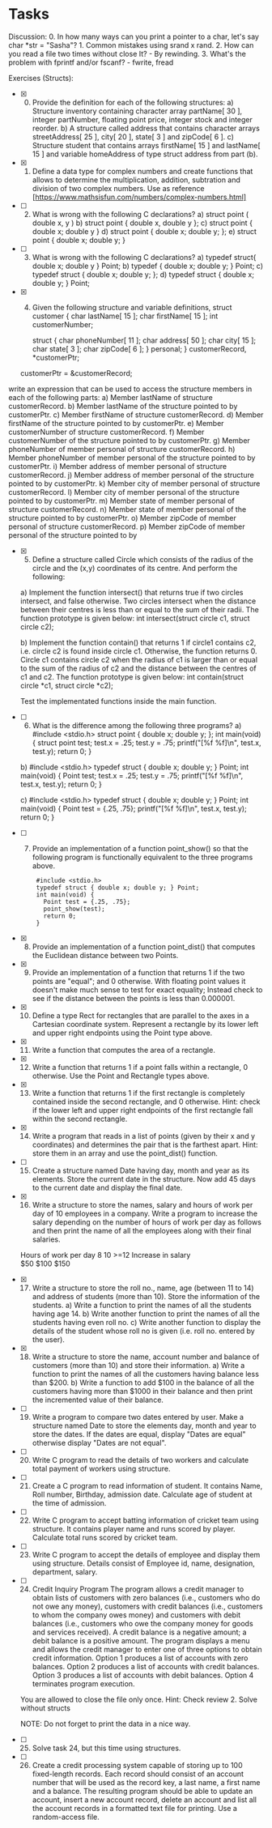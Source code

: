 # Tasks

Discussion:
    0. In how many ways can you print a pointer to a char, let's say char *str = "Sasha"?
    1. Common mistakes using srand x rand.
    2. How can you read a file two times without close It? - By rewinding.
    3. What's the problem with fprintf and/or fscanf? - fwrite, fread

Exercises (Structs):

- [x] 0. Provide the definition for each of the following structures:
    a) Structure inventory containing character array partName[ 30 ], integer partNumber,
    floating point price, integer stock and integer reorder.
    b) A structure called address that contains character arrays
    streetAddress[ 25 ], city[ 20 ], state[ 3 ] and zipCode[ 6 ].
    c) Structure student that contains arrays firstName[ 15 ] and
    lastName[ 15 ] and variable homeAddress of type struct address from part (b).

- [x] 1. Define a data type for complex numbers and create functions that allows to determine the multiplication, addition, subtration and division of two complex numbers.
Use as reference [https://www.mathsisfun.com/numbers/complex-numbers.html]

- [ ] 2. What is wrong with the following C declarations?
    a) struct point ( 
            double x, y 
        )
    b) struct point { 
            double x, 
            double y 
        };
    c) struct point {
            double x;
            double y 
        }
    d) struct point { 
            double x;
            double y;
        };
    e) struct point { 
            double x;
            double y;
        }

- [ ] 3. What is wrong with the following C declarations?
    a) typedef struct{
            double x;
            double y
        } Point;
    b) typedef {
            double x;
            double y;
        } Point;
    c) typedef struct {
            double x;
            double y;
        };
    d) typedef struct {
            double x;
            double y;
        } Point;

- [x] 4. Given the following structure and variable definitions,
    struct customer {
        char lastName[ 15 ];
        char firstName[ 15 ];
        int customerNumber;
        
        struct {
            char phoneNumber[ 11 ];
            char address[ 50 ];
            char city[ 15 ];
            char state[ 3 ];
            char zipCode[ 6 ];
        } personal;
    } customerRecord, *customerPtr;

    customerPtr = &customerRecord;

write an expression that can be used to access the structure members in each of the following parts:
    a) Member lastName of structure customerRecord.
    b) Member lastName of the structure pointed to by customerPtr.
    c) Member firstName of structure customerRecord.
    d) Member firstName of the structure pointed to by customerPtr.
    e) Member customerNumber of structure customerRecord.
    f) Member customerNumber of the structure pointed to by customerPtr.
    g) Member phoneNumber of member personal of structure customerRecord.
    h) Member phoneNumber of member personal of the structure pointed to by customerPtr.
    i) Member address of member personal of structure customerRecord.
    j) Member address of member personal of the structure pointed to by customerPtr.
    k) Member city of member personal of structure customerRecord.
    l) Member city of member personal of the structure pointed to by customerPtr.
    m) Member state of member personal of structure customerRecord.
    n) Member state of member personal of the structure pointed to by customerPtr.
    o) Member zipCode of member personal of structure customerRecord.
    p) Member zipCode of member personal of the structure pointed to by

- [x] 5. Define a structure called Circle which consists of the radius of the
circle and the (x,y) coordinates of its centre. And perform the following:

    a) Implement the function intersect() that returns true if two circles intersect, and false otherwise.
    Two circles intersect when the distance between their centres is less than or equal to the sum of
    their radii. The function prototype is given below:
        int intersect(struct circle c1, struct circle c2);

    b) Implement the function contain() that returns 1 if circle1 contains c2, i.e. circle c2 is found
    inside circle c1. Otherwise, the function returns 0. Circle c1 contains circle c2 when the radius
    of c1 is larger than or equal to the sum of the radius of c2 and the distance between the centres of
    c1 and c2. The function prototype is given below:
        int contain(struct circle *c1, struct circle *c2);

    Test the implementated functions inside the main function.

- [ ] 6. What is the difference among the following three programs?
    a)   #include <stdio.h>
          struct point { double x; double y; };
          int main(void) {
             struct point test;
             test.x = .25; test.y = .75;
             printf("[%f %f]\n", test.x, test.y);
             return 0;
          }

    b)   #include <stdio.h>
          typedef struct { double x; double y; } Point;
          int main(void) {
             Point test;
             test.x = .25; test.y = .75;
             printf("[%f %f]\n", test.x, test.y);
             return 0;
          }

    c)   #include <stdio.h>
          typedef struct { double x; double y; } Point;
          int main(void) {
             Point test = {.25, .75};
             printf("[%f %f]\n", test.x, test.y);
             return 0;
          }

- [ ] 7. Provide an implementation of a function point_show() so that the following
    program is functionally equivalent to the three programs above.

          #include <stdio.h>
          typedef struct { double x; double y; } Point;
          int main(void) {
            Point test = {.25, .75};
            point_show(test);
            return 0;
          }

- [x] 8. Provide an implementation of a function point_dist() that computes the
    Euclidean distance between two Points.

- [x] 9. Provide an implementation of a function that returns 1 if
    the two points are "equal"; and 0 otherwise. With floating point
    values it doesn't make much sense to test for exact equality; Instead
    check to see if the distance between the points is less than 0.000001.

- [x] 10. Define a type Rect for rectangles that are parallel to the axes in a
    Cartesian coordinate system. Represent a rectangle by its lower left
    and upper right endpoints using the Point type above.

- [x] 11. Write a function that computes the area of a rectangle. 
 
- [x] 12. Write a function that returns 1 if a point falls within a rectangle, 0 otherwise. 
    Use the Point and Rectangle types above.

- [x] 13. Write a function that returns 1 if the first rectangle is completely
    contained inside the second rectangle, and 0 otherwise.  Hint: check if
    the lower left and upper right endpoints of the first rectangle fall
    within the second rectangle.

- [x] 14. Write a program that reads in a list of points (given by their x and
    y coordinates) and determines the pair that is the farthest apart.
    Hint: store them in an array and use the point_dist() function.

- [ ] 15. Create a structure named Date having day, month and year as its elements. Store the current date in the structure. Now add 45 days to the current date and display the final date.

- [x] 16. Write a structure to store the names, salary and hours of work per day of 10 employees in a company. Write a program to increase the salary depending on the number of hours of work per day as follows and then print the name of all the employees along with their final salaries.

    Hours of work per day
                            8	  10	>=12
    Increase in salary	
                           $50	 $100	$150

- [x] 17. Write a structure to store the roll no., name, age (between 11 to 14) and address of students (more than 10). Store the information of the students.
    a) Write a function to print the names of all the students having age 14.
    b) Write another function to print the names of all the students having even roll no.
    c) Write another function to display the details of the student whose roll no is given (i.e. roll no. entered by the user).

- [x] 18. Write a structure to store the name, account number and balance of customers (more than 10) and store their information.
    a) Write a function to print the names of all the customers having balance less than $200.
    b) Write a function to add $100 in the balance of all the customers having more than $1000 in their balance and then print the incremented value of their balance.

- [ ] 19. Write a program to compare two dates entered by user. Make a structure named Date to store the elements day, month and year to store the dates. If the dates are equal, display "Dates are equal" otherwise display "Dates are not equal".

- [ ] 20. Write C program to read the details of two workers and calculate total payment of workers using structure.

- [ ] 21. Create a C program to read information of student. It contains Name, Roll number, Birthday, admission date. Calculate age of student at the time of admission.

- [ ] 22. Write C program to accept batting information of cricket team using structure. It contains player name and runs scored by player. Calculate total runs scored by cricket team.

- [ ] 23. Write C program to accept the details of employee and display them using structure. Details consist of Employee id, name, designation, department, salary.

- [ ] 24. Credit Inquiry Program
    The program allows a credit manager to obtain lists of customers with zero
    balances (i.e., customers who do not owe any money), customers with credit balances (i.e.,
    customers to whom the company owes money) and customers with debit balances (i.e.,
    customers who owe the company money for goods and services received). A credit balance
    is a negative amount; a debit balance is a positive amount.
    The program displays a menu and allows the credit manager to enter one of three
    options to obtain credit information. Option 1 produces a list of accounts with zero balances.
    Option 2 produces a list of accounts with credit balances. Option 3 produces a list
    of accounts with debit balances. Option 4 terminates program execution. 

    You are allowed to close the file only once. Hint: Check review 2. Solve without structs

    NOTE: Do not forget to print the data in a nice way.

- [ ] 25. Solve task 24, but this time using structures.

- [ ] 26. Create a credit processing system capable of storing up to 100 fixed-length records.
Each record should consist of an account number that will be used as the record key, a
last name, a first name and a balance. The resulting program should be able to update
an account, insert a new account record, delete an account and list all the account
records in a formatted text file for printing. Use a random-access file.
